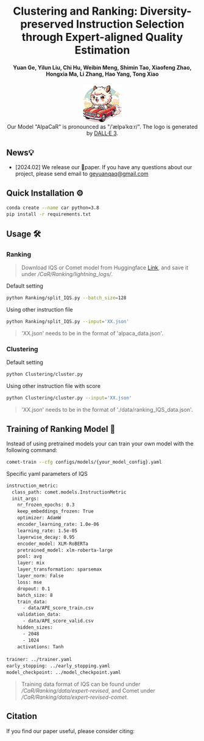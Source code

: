 <h1 align="center">Clustering and Ranking: Diversity-preserved Instruction Selection through Expert-aligned Quality Estimation</h1>
<!-- Clustering and Ranking: Diversity-preserved Instruction Selection through Expert-aligned Quality Estimation -->
<h4 align="center"> Yuan Ge, Yilun Liu, Chi Hu, Weibin Meng, Shimin Tao, Xiaofeng Zhao, Hongxia Ma, Li Zhang, Hao Yang, Tong Xiao</h4>

<p align="center">
    <img src="alpacar.png" width="20%"> <br>
    Our Model "AlpaCaR" is pronounced as "/ˈælpəˈkɑːr/". The logo is generated by <a href="https://chat.openai.com">DALL·E 3</a>.
</p>

## News💡
- [2024.02] We release our 📄paper. If you have any questions about our project, please send email to geyuanqaq@gmail.com

## Quick Installation ⚙️
```bash
conda create --name car python=3.8
pip install -r requirements.txt
```

## Usage 🛠

### Ranking

> Download IQS or Comet model from Huggingface <a href="https://huggingface.co/GyQAQ/Instruction-quality-scoring">Link</a>, and save it under */CaR/Ranking/lightning_logs/*.

Default setting
```bash
python Ranking/split_IQS.py --batch_size=128
```

Using other instruction file
```bash
python Ranking/split_IQS.py --input='XX.json'
```
> 'XX.json' needs to be in the format of 'alpaca_data.json'.


### Clustering

Default setting
```bash
python Clustering/cluster.py
```

Using other instruction file with score
```bash
python Clustering/cluster.py --input='XX.json'
```
> 'XX.json' needs to be in the format of './data/ranking_IQS_data.json'.

## Training of Ranking Model 📜

Instead of using pretrained models your can train your own model with the following command:
```bash
comet-train --cfg configs/models/{your_model_config}.yaml
```

Specific yaml parameters of IQS 
```bash
instruction_metric:
  class_path: comet.models.InstructionMetric
  init_args:
    nr_frozen_epochs: 0.3
    keep_embeddings_frozen: True
    optimizer: AdamW
    encoder_learning_rate: 1.0e-06
    learning_rate: 1.5e-05
    layerwise_decay: 0.95
    encoder_model: XLM-RoBERTa
    pretrained_model: xlm-roberta-large
    pool: avg
    layer: mix
    layer_transformation: sparsemax
    layer_norm: False
    loss: mse
    dropout: 0.1
    batch_size: 8
    train_data: 
      - data/APE_score_train.csv
    validation_data: 
      - data/APE_score_valid.csv
    hidden_sizes:
      - 2048
      - 1024
    activations: Tanh
      
trainer: ../trainer.yaml
early_stopping: ../early_stopping.yaml
model_checkpoint: ../model_checkpoint.yaml
```
> Training data format of IQS can be found under */CaR/Ranking/data/expert-revised*, and Comet under */CaR/Ranking/data/expert-revised-comet*.

## Citation 
If you find our paper useful, please consider citing:
```bibtex

```
